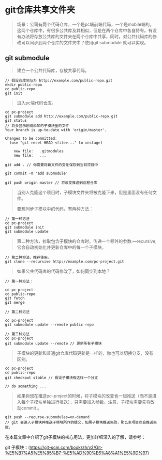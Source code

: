 # git仓库共享文件夹

> 场景：公司有两个代码仓库，一个是pc端前端代码，一个是mobile端的。这两个仓库中，有很多公共库及其相似，但是在两个仓库中各自持有。有没有办法将存放公共库的文件夹在两个仓库中共享，同时，对公共代码库的修改可以同步到两个仓库的文件夹中？使用git submodule 就可以实现。

## git submodule

> 建立一个公共代码库，存放共享代码。

```
// 假设仓库地址为 http://example.com/public-repo.git
mkdir public-repo
cd public-repo 
git init 
```



> 进入pc端代码仓库。

```
cd pc-project
git submodule add http://example.com/public-repo.git
git status 
// 将会显示刚刚添加的子模块里的文件
Your branch is up-to-date with 'origin/master'.

Changes to be committed:
  (use "git reset HEAD <file>..." to unstage)

	new file:   .gitmodules
	new file:   ...

git add . // 你需要将新文件的变化保存到当前项目中

git commit -m 'add submodule'

git push origin master // 将改变推送到远程仓库
```

> 当别人克隆这个项目时，子模块文件夹将被克隆下来，但是里面没有任何文件。
>
> 要想同步子模块中的代码，有两种方法：

```
// 第一种方法
cd pc-project
git submodule init
git submodule update
```

>  第二种方法，拉取包含子模块的仓库时，传递一个额外的参数:—recursive,它会自动初始化并更新仓库中的每一个子模块。

```
// 第二种方法，推荐使用。
git clone --recursive http://example.com/pc-project.git
```

> 如果公共代码库的代码修改了，如何同步到本地？

```
// 第一种方法：

cd pc-project
cd public-repo
git fetch
git merge

// 第二种方法

cd pc-project
git submodule update --remote public-repo

// 第三种方法
cd pc-project
git submodule update --remote // 更新所有子模块
```

> 子模块的更新和普通git仓库代码更新是一样的，你也可以切换分支，没有区别。

```
cd pc-project
cd public-repo
git checkout stable // 假设子模块有这样一个分支

// do something ...
```

> 如果你想在推送pc-project的时候，将子模块的改变也一起推送（而不是进入每个子模块单独进行推送），只需要加入参数。注意，子模块需要先将改动commit 。

```
git push --recurse-submodules=on-demand
// git 会进入子模块并推送子模块所作的提交，如果子模块推送失败，那么主项目也会推送失败。
```



在本篇文章中介绍了git子模块的核心用法，更加详细深入的了解，请参考：

git 子模块：(https://git-scm.com/book/zh/v2/Git-%E5%B7%A5%E5%85%B7-%E5%AD%90%E6%A8%A1%E5%9D%97)

